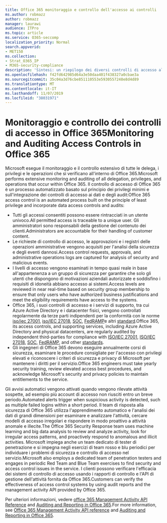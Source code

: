 ```yaml
---
title: Office 365 monitoraggio e controllo dell'accesso ai controlli
ms.author: robmazz
author: robmazz
manager: laurawi
audience: ITPro
ms.topic: article
ms.service: O365-seccomp
localization_priority: Normal
search.appverid:
- MET150
ms.collection:
- Strat_O365_IP
- M365-security-compliance
description: 'Sintesi: un riepilogo dei diversi controlli di accesso al monitoraggio e di controllo disponibili in Office 365.'
ms.openlocfilehash: f42fd642985d64a3e50daa401f438327a0cbae3a
ms.sourcegitcommit: 35c04a3d76cbe851110553e5930557248e8d4d89
ms.translationtype: MT
ms.contentlocale: it-IT
ms.lasthandoff: 11/07/2019
ms.locfileid: "38031971"
---
```

# <a name="monitoring-and-auditing-access-controls-in-office-365"></a><span data-ttu-id="705be-103">Monitoraggio e controllo dei controlli di accesso in Office 365</span><span class="sxs-lookup"><span data-stu-id="705be-103">Monitoring and Auditing Access Controls in Office 365</span></span>

<span data-ttu-id="705be-104">Microsoft esegue il monitoraggio e il controllo estensivo di tutte le delega, i privilegi e le operazioni che si verificano all'interno di Office 365.</span><span class="sxs-lookup"><span data-stu-id="705be-104">Microsoft performs extensive monitoring and auditing of all delegation, privileges, and operations that occur within Office 365.</span></span> <span data-ttu-id="705be-105">Il controllo di accesso di Office 365 è un processo automatizzato basato sul principio dei privilegi minimi e sull'integrazione dei controlli di accesso ai dati e degli audit:</span><span class="sxs-lookup"><span data-stu-id="705be-105">Office 365 access control is an automated process built on the principle of least privilege and incorporate data access controls and audits:</span></span>

- <span data-ttu-id="705be-106">Tutti gli accessi consentiti possono essere rintracciati in un utente univoco.</span><span class="sxs-lookup"><span data-stu-id="705be-106">All permitted access is traceable to a unique user.</span></span> <span data-ttu-id="705be-107">Gli amministratori sono responsabili della gestione del contenuto dei clienti.</span><span class="sxs-lookup"><span data-stu-id="705be-107">Administrators are accountable for their handling of customer content.</span></span>
- <span data-ttu-id="705be-108">Le richieste di controllo di accesso, le approvazioni e i registri delle operazioni amministrative vengono acquisiti per l'analisi della sicurezza e degli eventi dannosi.</span><span class="sxs-lookup"><span data-stu-id="705be-108">Access control requests, approvals, and administrative operations logs are captured for analysis of security and malicious events.</span></span>
- <span data-ttu-id="705be-109">I livelli di accesso vengono esaminati in tempo quasi reale in base all'appartenenza a un gruppo di sicurezza per garantire che solo gli utenti che dispongono di motivazioni aziendali autorizzate e soddisfino i requisiti di idoneità abbiano accesso ai sistemi.</span><span class="sxs-lookup"><span data-stu-id="705be-109">Access levels are reviewed in near real-time based on security group membership to ensure that only users who have authorized business justifications and meet the eligibility requirements have access to the systems.</span></span>
- <span data-ttu-id="705be-110">Office 365, i suoi controlli di accesso e i servizi di supporto, tra cui Azure Active Directory e i datacenter fisici, vengono controllati regolarmente da terze parti indipendenti per la conformità con le norme [iso/iec 27001](https://www.microsoft.com/TrustCenter/Compliance/iso-iec-27001), [iso/IEC 27018](https://www.microsoft.com/TrustCenter/Compliance/iso-iec-27018), [SOC](https://www.microsoft.com/TrustCenter/Compliance/SOC), [FedRAMP](https://www.microsoft.com/TrustCenter/Compliance/FedRAMP)e altri [standard](https://www.microsoft.com/TrustCenter/Compliance?service=Office#Icons).</span><span class="sxs-lookup"><span data-stu-id="705be-110">Office 365, its access controls, and supporting services, including Azure Active Directory and physical datacenters, are regularly audited by independent third-parties for compliance with [ISO/IEC 27001](https://www.microsoft.com/TrustCenter/Compliance/iso-iec-27001), [ISO/IEC 27018](https://www.microsoft.com/TrustCenter/Compliance/iso-iec-27018), [SOC](https://www.microsoft.com/TrustCenter/Compliance/SOC), [FedRAMP](https://www.microsoft.com/TrustCenter/Compliance/FedRAMP), and other [standards](https://www.microsoft.com/TrustCenter/Compliance?service=Office#Icons).</span></span>
- <span data-ttu-id="705be-111">Gli ingegneri di Office 365 devono eseguire annualmente corsi di sicurezza, esaminare le procedure consigliate per l'accesso con privilegi elevati e riconoscere i criteri di sicurezza e privacy di Microsoft per mantenere i diritti per il servizio.</span><span class="sxs-lookup"><span data-stu-id="705be-111">Office 365 engineers must take yearly security training, review elevated access best procedures, and acknowledge Microsoft's security and privacy policies to maintain entitlements to the service.</span></span>

<span data-ttu-id="705be-112">Gli avvisi automatici vengono attivati quando vengono rilevate attività sospette, ad esempio più account di accesso non riusciti entro un breve periodo.</span><span class="sxs-lookup"><span data-stu-id="705be-112">Automated alerts trigger when suspicious activity is detected, such as multiple failed logins within a short period.</span></span> <span data-ttu-id="705be-113">Il team di risposta alla sicurezza di Office 365 utilizza l'apprendimento automatico e l'analisi dei dati di grandi dimensioni per esaminare e analizzare l'attività, cercare modelli di accesso irregolari e rispondere in modo proattivo a attività anomale e illecite.</span><span class="sxs-lookup"><span data-stu-id="705be-113">The Office 365 Security Response team uses machine learning and big data analysis to review and analyze activity, look for irregular access patterns, and proactively respond to anomalous and illicit activities.</span></span> <span data-ttu-id="705be-114">Microsoft impiega anche un team dedicato di tester di penetrazione e si impegna negli esercizi di team rosso e blu periodici per individuare i problemi di sicurezza e controllo di accesso nel servizio.</span><span class="sxs-lookup"><span data-stu-id="705be-114">Microsoft also employs a dedicated team of penetration testers and engages in periodic Red Team and Blue Team exercises to find security and access control issues in the service.</span></span> <span data-ttu-id="705be-115">I clienti possono verificare l'efficacia dei sistemi di controllo di accesso usando i rapporti di controllo e l'API di gestione dell'attività fornita da Office 365.</span><span class="sxs-lookup"><span data-stu-id="705be-115">Customers can verify the effectiveness of access control systems by using audit reports and the management activity API provided by Office 365.</span></span>

<span data-ttu-id="705be-116">Per ulteriori informazioni, vedere [office 365 Management Activity API Reference](https://msdn.microsoft.com/library/office/mt227394.aspx) and [Auditing and Reporting in Office 365](office-365-auditing-and-reporting-overview.md).</span><span class="sxs-lookup"><span data-stu-id="705be-116">For more information, see [Office 365 Management Activity API reference](https://msdn.microsoft.com/library/office/mt227394.aspx) and [Auditing and Reporting in Office 365](office-365-auditing-and-reporting-overview.md).</span></span>
